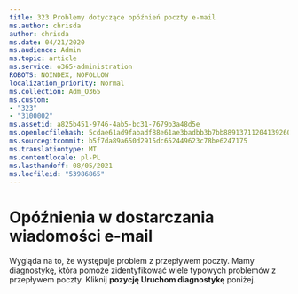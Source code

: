 ```yaml
---
title: 323 Problemy dotyczące opóźnień poczty e-mail
ms.author: chrisda
author: chrisda
ms.date: 04/21/2020
ms.audience: Admin
ms.topic: article
ms.service: o365-administration
ROBOTS: NOINDEX, NOFOLLOW
localization_priority: Normal
ms.collection: Adm_O365
ms.custom:
- "323"
- "3100002"
ms.assetid: a825b451-9746-4ab5-bc31-7679b3a48d5e
ms.openlocfilehash: 5cdae61ad9fabadf88e61ae3badbb3b7bb8891371120413926060142c7ff24f4
ms.sourcegitcommit: b5f7da89a650d2915dc652449623c78be6247175
ms.translationtype: MT
ms.contentlocale: pl-PL
ms.lasthandoff: 08/05/2021
ms.locfileid: "53986865"
---
```

# <a name="delays-in-email-message-delivery"></a>Opóźnienia w dostarczania wiadomości e-mail

Wygląda na to, że występuje problem z przepływem poczty. Mamy diagnostykę, która pomoże zidentyfikować wiele typowych problemów z przepływem poczty. Kliknij **pozycję Uruchom diagnostykę** poniżej.
